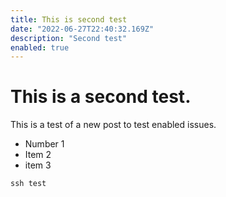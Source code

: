 ```yaml
---
title: This is second test
date: "2022-06-27T22:40:32.169Z"
description: "Second test"
enabled: true
---
```


# This is a  second test.

This is a test of a new post to test enabled issues.

- Number 1
- Item 2
- item 3


```shell
ssh test
```
